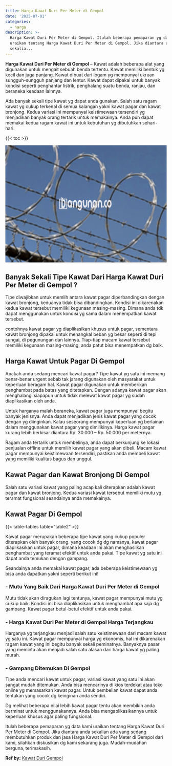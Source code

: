 ```yaml
---
title: Harga Kawat Duri Per Meter di Gempol
date: '2025-07-01'
categories:
  - harga
description: >-
  Harga Kawat Duri Per Meter di Gempol. Itulah beberapa pemaparan yg data kami
  uraikan tentang Harga Kawat Duri Per Meter di Gempol. Jika diantara anda
  sekalia...
---
```


**Harga Kawat Duri Per Meter di Gempol** – Kawat adalah beberapa alat yang digunakan untuk mengait sebuah benda tertentu. Kawat memiliki bentuk yg kecil dan juga panjang. Kawat dibuat dari logam yg mempunyai ukruan sungguh-sungguh panjang dan lentur. Kawat dapat dipakai untuk banyak kondisi seperti penghantar listrik, penghalang suatu benda, ranjau, dan beraneka keadaan lainnya.

Ada banyak sekali tipe kawat yg dapat anda gunakan. Salah satu ragam kawat yg cukup terkenal di semua kalangan yakni kawat pagar dan kawat bronjong. Kedua variasi ini mempunyai keistimewaan tersendiri yg menjadikan banyak orang tertarik untuk memakainya. Anda pun dapat memakai kedua ragam kawat ini untuk kebutuhan yg dibutuhkan sehari-hari.

{{< toc >}}

![Harga Kawat Duri Per Meter di Gempol](/images/jual-kawat-murah36.png)

## Banyak Sekali Tipe Kawat Dari Harga Kawat Duri Per Meter di Gempol ?

Tipe diwajibkan untuk memlih antara kawat pagar diperbandingkan dengan kawat bronjong, keduanya tidak bisa dibandingkan. Kondisi ini dikarenakan kedua kawat tersebut memiliki kegunaan masing-masing. Dimana anda tdk dapat menggunakan untuk kondisi yg sama dalam menempatkan kawat tersebut.

contohnya kawat pagar yg diaplikasikan khusus untuk pagar, sementara kawat bronjong dipakai untuk menangkal beban yg besar seperti di tepi sungai, di pegunungan dan lainnya. Tiap-tiap macam kawat tersebut memiliki kegunaan masing-masing, anda patut bisa menempatkan dg baik.

## Harga Kawat Untuk Pagar Di Gempol

Apakah anda sedang mencari kawat pagar? Tipe kawat yg satu ini memang benar-benar urgent sebab tak jarang digunakan oleh masyarakat untuk keperluan beragam hal. Kawat pagar digunakan untuk memberikan penghambat pada batas yang ditetapkan. Dengan adanya kawat pagar akan menghalangi siapapun untuk tidak melewat kawat pagar yg sudah diaplikasikan oleh anda.

Untuk harganya malah beraneka, kawat pagar juga mempunyai begitu banyak jenisnya. Anda dapat menjadikan jenis kawat pagar yang cocok dengan yg diinginkan. Kalau seseorang mempunyai keperluan yg berlainan dalam menggunakan kawat pagar yang dimilikinya. Harga kawat pagar kurang lebih berkisar diantara Rp. 30.000 – Rp. 50.000 per meternya.

Ragam anda tertarik untuk membelinya, anda dapat berkunjung ke lokasi penjualan offline untuk memilih kawat pagar yang akan dibeli. Macam kawat pagar mempunyai keistimewaan tersendiri, pastikan anda membeli kawat yang memiliki kualitas bagus dan unggul.

## Kawat Pagar dan Kawat Bronjong Di Gempol

Salah satu variasi kawat yang paling acap kali diterapkan adalah kawat pagar dan kawat bronjong. Kedua variasi kawat tersebut memiliki mutu yg teramat fungsional seandainya anda memakainya.

## Kawat Pagar Di Gempol

{{< table-tables table="table2" >}}

Kawat pagar merupakan beberapa tipe kawat yang cukup populer diterapkan oleh banyak orang. yang cocok dg dg namanya, kawat pagar diaplikasikan untuk pagar, dimana keadaan ini akan menghasilkan penghambat yang teramat efektif untuk anda pakai. Tipe kawat yg satu ini dapat anda temukan dengan gampang.

Seandainya anda memakai kawat pagar, ada beberapa keistimewaan yg bisa anda dapatkan yakni seperti berikut ini!

### \- Mutu Yang Baik Dari Harga Kawat Duri Per Meter di Gempol

Mutu tidak akan diragukan lagi tentunya, kawat pagar mempunyai mutu yg cukup baik. Kondisi ini bisa diaplikasikan untuk menghambat apa saja dg gampang. Kawat pagar betul-betul efektif untuk anda pakai.

### \- Harga Kawat Duri Per Meter di Gempol Harga Terjangkau

Harganya yg terjangkau menjadi salah satu keistimewaan dari macam kawat yg satu ini. Kawat pagar mempunyai harga yg ekonomis, hal ini dikarenakan ragam kawat yang ini begitu banyak sekali peminatnya. Banyaknya pasar yang meminta akan menjadi salah satu alasan dari harga kawat yg paling murah.

### \- Gampang Ditemukan Di Gempol

Tipe anda mencari kawat untuk pagar, variasi kawat yang satu ini akan sangat mudah ditemukan. Anda bisa mencarinya di kios terdekat atau toko online yg memasarkan kawat pagar. Untuk pembelian kawat dapat anda tentukan yang cocok dg keinginan anda sendiri.

Dg melihat beberapa nilai lebih kawat pagar tentu akan membikin anda berminat untuk menggunakannya. Anda bisa mengaplikasikannya untuk keperluan khusus agar paling fungsional.

Itulah beberapa pemaparan yg data kami uraikan tentang Harga Kawat Duri Per Meter di Gempol. Jika diantara anda sekalian ada yang sedang membutuhkan produk dan jasa Harga Kawat Duri Per Meter di Gempol dari kami, silahkan diskusikan dg kami sekarang juga. Mudah-mudahan berguna, terimakasih.

**Ref by:** [Kawat Duri Gempol](https://id.wikipedia.org/wiki/Kawat)
